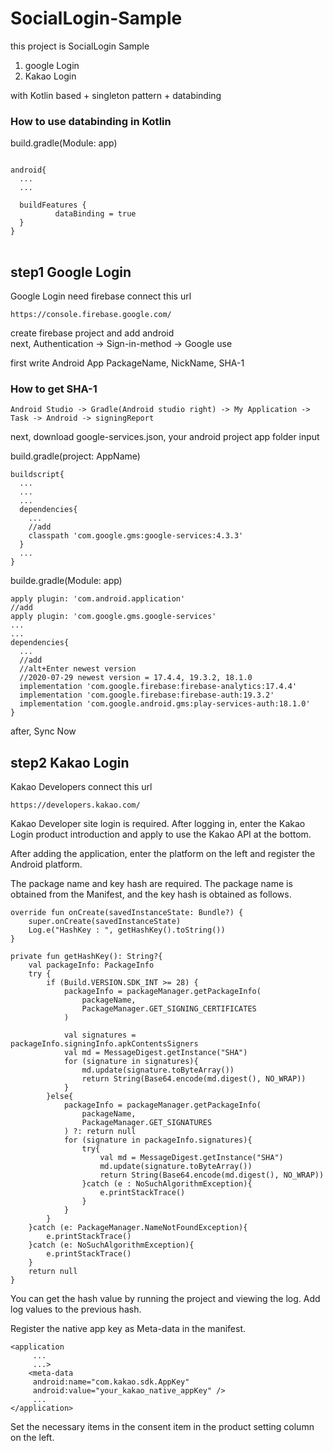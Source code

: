 # SocialLogin-Sample

this project is SocialLogin Sample

1. google Login
2. Kakao Login

with Kotlin based + singleton pattern + databinding  

### How to use databinding in Kotlin   
build.gradle(Module: app)   
<pre>
<code>
android{
  ...
  ...
    
  buildFeatures {
          dataBinding = true
  }
}
</code>
</pre>
    

## step1 Google Login

Google Login need firebase connect this url  
```
https://console.firebase.google.com/  
```
create firebase project and add android  
next, Authentication -> Sign-in-method -> Google use
    
first write Android App PackageName, NickName, SHA-1  
    
### How to get SHA-1
    Android Studio -> Gradle(Android studio right) -> My Application -> Task -> Android -> signingReport  
    
next, download google-services.json, your android project app folder input  

build.gradle(project: AppName)
```
buildscript{
  ...
  ...
  ...
  dependencies{
    ...
    //add
    classpath 'com.google.gms:google-services:4.3.3'
  }
  ...
}
```

builde.gradle(Module: app)
```
apply plugin: 'com.android.application'
//add
apply plugin: 'com.google.gms.google-services'
...
...
dependencies{
  ...
  //add
  //alt+Enter newest version
  //2020-07-29 newest version = 17.4.4, 19.3.2, 18.1.0
  implementation 'com.google.firebase:firebase-analytics:17.4.4'
  implementation 'com.google.firebase:firebase-auth:19.3.2'
  implementation 'com.google.android.gms:play-services-auth:18.1.0'
}
```

after, Sync Now

## step2 Kakao Login

Kakao Developers connect this url  
```
https://developers.kakao.com/  
```

Kakao Developer site login is required. After logging in, enter the Kakao Login product introduction and apply to use the Kakao API at the bottom.

After adding the application, enter the platform on the left and register the Android platform.

The package name and key hash are required. The package name is obtained from the Manifest, and the key hash is obtained as follows.

```
override fun onCreate(savedInstanceState: Bundle?) {
    super.onCreate(savedInstanceState)
    Log.e("HashKey : ", getHashKey().toString())
}

private fun getHashKey(): String?{
    val packageInfo: PackageInfo
    try {
        if (Build.VERSION.SDK_INT >= 28) {
            packageInfo = packageManager.getPackageInfo(
                packageName,
                PackageManager.GET_SIGNING_CERTIFICATES
            )

            val signatures = packageInfo.signingInfo.apkContentsSigners
            val md = MessageDigest.getInstance("SHA")
            for (signature in signatures){
                md.update(signature.toByteArray())
                return String(Base64.encode(md.digest(), NO_WRAP))
            }
        }else{
            packageInfo = packageManager.getPackageInfo(
                packageName,
                PackageManager.GET_SIGNATURES
            ) ?: return null
            for (signature in packageInfo.signatures){
                try{
                    val md = MessageDigest.getInstance("SHA")
                    md.update(signature.toByteArray())
                    return String(Base64.encode(md.digest(), NO_WRAP))
                }catch (e : NoSuchAlgorithmException){
                    e.printStackTrace()
                }
            }
        }
    }catch (e: PackageManager.NameNotFoundException){
        e.printStackTrace()
    }catch (e: NoSuchAlgorithmException){
        e.printStackTrace()     
    }
    return null
}
```

You can get the hash value by running the project and viewing the log. Add log values to the previous hash.

Register the native app key as Meta-data in the manifest.
```
<application
     ...
     ...>
    <meta-data
     android:name="com.kakao.sdk.AppKey"
     android:value="your_kakao_native_appKey" />
     ...
</application>
```
Set the necessary items in the consent item in the product setting column on the left.



